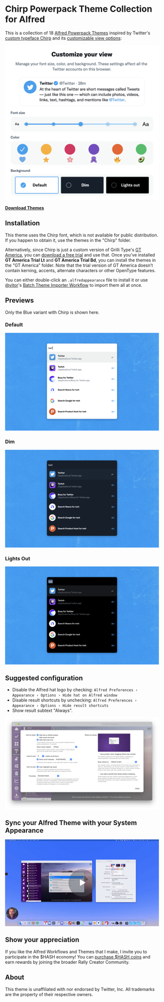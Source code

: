 # Chirp Powerpack Theme Collection for Alfred

This is a collection of 18 [Alfred Powerpack Themes](https://www.alfredapp.com/help/appearance/) inspired by Twitter's [custom typeface Chirp](https://twitter.com/DerritDeRouen/status/1354548649561186306) and its [customizable view options](https://twitter.com/i/display):

[![Customize your view](./assets/twitter-customize.png)](./assets/twitter-customize.png)

[**Download Themes**](https://github.com/chrismessina/alfred-theme-chirp/releases/latest)

## Installation

This theme uses the Chirp font, which is not available for public distribution. If you happen to obtain it, use the themes in the "Chirp" folder.

Alternatively, since Chirp is just a custom version of Grilli Type's [GT America](https://www.grillitype.com/typeface/gt-america), you can [download a free trial](https://www.grillitype.com/free-trial-fonts) and use that. Once you've installed **GT America Trial Lt** and **GT America Trial Bd**, you can install the themes in the "GT America" folder. Note that the trial version of GT America doesn’t contain kerning, accents, alternate characters or other OpenType features.

You can either double-click an `.alfredappearance` file to install it or use [@vitor](https://github.com/vitorgalvao)'s [Batch Theme Importer Workflow](https://raw.githubusercontent.com/vitorgalvao/requested-alfred-workflows/master/Workflows/Batch%20Import%20Themes.alfredworkflow) to import them all at once.

## Previews

Only the Blue variant with Chirp is shown here.

### Default

[![Chirp Default (💙) - Alfred Theme Preview](./assets/default-blue-preview.png)](./assets/default-blue-preview.png)

### Dim

[![Chirp Dim (💙) - Alfred Theme Preview](./assets/dim-blue-preview.png)](./assets/dim-blue-preview.png)

### Lights Out

[![Chirp Lights Out (💙) - Alfred Theme Preview](./assets/lights-out-blue-preview.png)](./assets/lights-out-blue-preview.png)

## Suggested configuration

- Disable the Alfred hat logo by checking: `Alfred Preferences › Appearance › Options › Hide hat on Alfred window`
- Disable result shortcuts by unchecking: `Alfred Preferences › Appearance › Options › Hide result shortcuts`
- Show result subtext "Always".

[![Alfred Appearance Options](./assets/alfred-appearance-options.png)](./assets/alfred-appearance-options.png)

## Sync your Alfred Theme with your System Appearance

[![How to sync your Alfred theme to your System Appearance - Watch Video](./assets/loom.gif)](https://www.loom.com/share/d8eeb95b28474db991da7c6dbf2407a1)

## Show your appreciation

If you like the Alfred Workflows and Themes that I make, I invite you to participate in the $HASH economy! You can [purchase $HASH coins](https://chrismessina.me/coin) and earn rewards by joining the broader Rally Creator Community.

## About

This theme is unaffiliated with nor endorsed by Twitter, Inc. All trademarks are the property of their respective owners.
